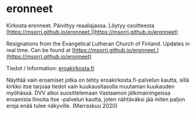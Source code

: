 # eronneet

Kirkosta eronneet. Päivittyy reaaliajassa. Löytyy osoitteesta [https://msorri.github.io/eronneet.](https://msorri.github.io/eronneet)

Resignations from the Evangelical Lutheran Church of Finland. Updates in real time. Can be found at [https://msorri.github.io/eronneet.](https://msorri.github.io/eronneet)

Tiedot / Information: [eroakirkosta.fi](https://eroakirkosta.fi)

Näyttää vain eroamiset jotka on tehty eroakirkosta.fi-palvelun kautta, sillä kirkko itse tarjoaa tiedot vain kuukausitasolla muutaman kuukauden myöhässä. DVV alkoi suosittelemaan Vastaamon jälkimainingeissa eroamista Ilmoita itse -palvelun kautta, joten nähtäväksi jää miten paljon eroja enää tulee näkyville. (Marraskuu 2020)
